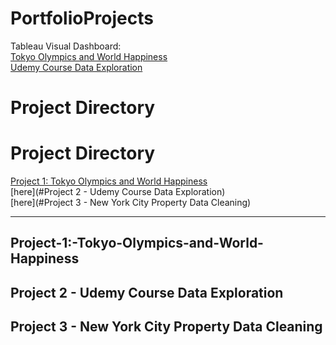 # PortfolioProjects
Tableau Visual Dashboard:<br>
[Tokyo Olympics and World Happiness](https://public.tableau.com/app/profile/clement.tsai/viz/FirstProject-2020TokyoOlympicsandWorldHappiness/Dashboard1)<br>
[Udemy Course Data Exploration](https://public.tableau.com/app/profile/clement.tsai/viz/Project2-UdemyCoursesDataExploration/Dashboard1)

# Project Directory 
# Project Directory 
[Project 1: Tokyo Olympics and World Happiness](#Tokyo)<br>
[here](#Project 2 - Udemy Course Data Exploration)<br>
[here](#Project 3 - New York City Property Data Cleaning)<br>

---

## <a name="Tokyo"></a> Project-1:-Tokyo-Olympics-and-World-Happiness
## Project 2 - Udemy Course Data Exploration
## Project 3 - New York City Property Data Cleaning
